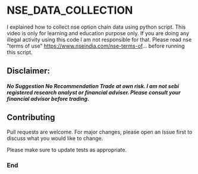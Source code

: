 # NSE_DATA_COLLECTION


I explained how to collect nse option chain data using python script. This video is only for learning and education purpose only. If  you are doing any illegal activity using this code I am not responsible for that. Please read nse "terms of use"  https://www.nseindia.com/nse-terms-of... 
before running this script.


## Disclaimer:

##### No Suggestion No Recommendation Trade at own risk. I am not sebi registered research analyst or financial adviser. Please consult your financial advisor before trading.


## Contributing

Pull requests are welcome. For major changes, please open an issue first to discuss what you would like to change.

Please make sure to update tests as appropriate.

### End
